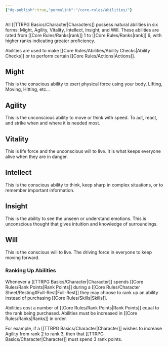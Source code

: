 ```yaml
---
{"dg-publish":true,"permalink":"/core-rules/abilities/"}
---
```


All [[TTRPG Basics/Character\|Characters]] possess natural abilities in six forms: Might, Agility, Vitality, Intellect, Insight, and Will. These abilities are rated from [[Core Rules/Ranks\|rank]] 1 to [[Core Rules/Ranks\|rank]] 6, with higher ranks indicating greater proficiency.

Abilities are used to make [[Core Rules/Abilities/Ability Checks\|Ability Checks]] or to perform certain [[Core Rules/Actions\|Actions]].

## Might
This is the conscious ability to exert physical force using your body. Lifting, Moving, Hitting, etc... 
## Agility
This is the unconscious ability to move or think with speed. To act, react, and strike when and where it is needed most.
## Vitality
This is life force and the unconscious will to live. It is what keeps everyone alive when they are in danger.
## Intellect
This is the conscious ability to think, keep sharp in complex situations, or to remember important information.
## Insight
This is the ability to see the unseen or understand emotions. This is unconscious thought that gives intuition and knowledge of surroundings.
## Will
This is the conscious will to live. The driving force in everyone to keep moving forward.

### Ranking Up Abilities
Whenever a [[TTRPG Basics/Character\|Character]] spends [[Core Rules/Rank Points\|Rank Points]] during a [[Core Rules/Character Sheet/Resting#Full-Rest\|Full-Rest]] they may choose to rank up an ability instead of purchasing [[Core Rules/Skills\|Skills]].

Abilities cost a number of [[Core Rules/Rank Points\|Rank Points]] equal to the rank being purchased. Abilities must be increased in [[Core Rules/Ranks\|Ranks]] in order.

For example, if a [[TTRPG Basics/Character\|Character]] wishes to increase Agility from rank 2 to rank 3, then that [[TTRPG Basics/Character\|Character]] must spend 3 rank points.